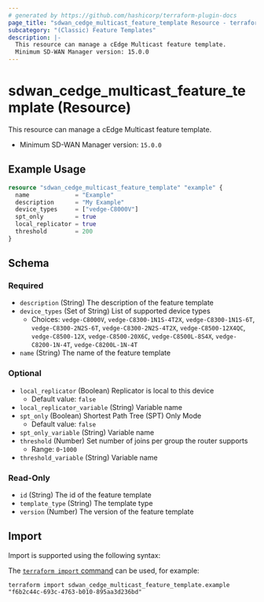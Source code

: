 ```yaml
---
# generated by https://github.com/hashicorp/terraform-plugin-docs
page_title: "sdwan_cedge_multicast_feature_template Resource - terraform-provider-sdwan"
subcategory: "(Classic) Feature Templates"
description: |-
  This resource can manage a cEdge Multicast feature template.
  Minimum SD-WAN Manager version: 15.0.0
---
```


# sdwan_cedge_multicast_feature_template (Resource)

This resource can manage a cEdge Multicast feature template.
  - Minimum SD-WAN Manager version: `15.0.0`

## Example Usage

```terraform
resource "sdwan_cedge_multicast_feature_template" "example" {
  name             = "Example"
  description      = "My Example"
  device_types     = ["vedge-C8000V"]
  spt_only         = true
  local_replicator = true
  threshold        = 200
}
```

<!-- schema generated by tfplugindocs -->
## Schema

### Required

- `description` (String) The description of the feature template
- `device_types` (Set of String) List of supported device types
  - Choices: `vedge-C8000V`, `vedge-C8300-1N1S-4T2X`, `vedge-C8300-1N1S-6T`, `vedge-C8300-2N2S-6T`, `vedge-C8300-2N2S-4T2X`, `vedge-C8500-12X4QC`, `vedge-C8500-12X`, `vedge-C8500-20X6C`, `vedge-C8500L-8S4X`, `vedge-C8200-1N-4T`, `vedge-C8200L-1N-4T`
- `name` (String) The name of the feature template

### Optional

- `local_replicator` (Boolean) Replicator is local to this device
  - Default value: `false`
- `local_replicator_variable` (String) Variable name
- `spt_only` (Boolean) Shortest Path Tree (SPT) Only Mode
  - Default value: `false`
- `spt_only_variable` (String) Variable name
- `threshold` (Number) Set number of joins per group the router supports
  - Range: `0`-`1000`
- `threshold_variable` (String) Variable name

### Read-Only

- `id` (String) The id of the feature template
- `template_type` (String) The template type
- `version` (Number) The version of the feature template

## Import

Import is supported using the following syntax:

The [`terraform import` command](https://developer.hashicorp.com/terraform/cli/commands/import) can be used, for example:

```shell
terraform import sdwan_cedge_multicast_feature_template.example "f6b2c44c-693c-4763-b010-895aa3d236bd"
```
